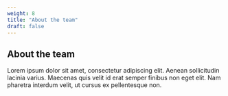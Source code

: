 ```yaml
---
weight: 8
title: "About the team"
draft: false
---
```


## About the team

Lorem ipsum dolor sit amet, consectetur adipiscing elit. Aenean sollicitudin lacinia varius. Maecenas quis velit id erat semper finibus non eget elit. Nam pharetra interdum velit, ut cursus ex pellentesque non.